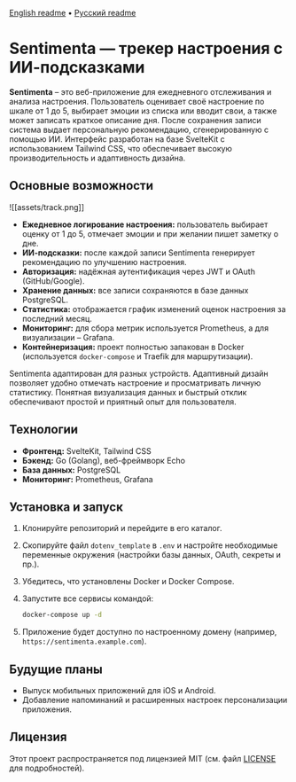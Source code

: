 [English readme](https://github.com/orrikado/sentimenta/blob/main/README.md) • [Русский readme](https://github.com/orrikado/sentimenta/blob/main/README.ru.md)


# Sentimenta — трекер настроения с ИИ-подсказками

**Sentimenta** – это веб-приложение для ежедневного отслеживания и анализа настроения. Пользователь оценивает своё настроение по шкале от 1 до 5, выбирает эмоции из списка или вводит свои, а также может записать краткое описание дня. После сохранения записи система выдает персональную рекомендацию, сгенерированную с помощью ИИ. Интерфейс разработан на базе SvelteKit с использованием Tailwind CSS, что обеспечивает высокую производительность и адаптивность дизайна.

## Основные возможности

![[assets/track.png]]

* **Ежедневное логирование настроения:** пользователь выбирает оценку от 1 до 5, отмечает эмоции и при желании пишет заметку о дне.
* **ИИ-подсказки:** после каждой записи Sentimenta генерирует рекомендацию по улучшению настроения.
* **Авторизация:** надёжная аутентификация через JWT и OAuth (GitHub/Google).
* **Хранение данных:** все записи сохраняются в базе данных PostgreSQL.
* **Статистика:** отображается график изменений оценок настроения за последний месяц.
* **Мониторинг:** для сбора метрик используется Prometheus, а для визуализации – Grafana.
* **Контейнеризация:** проект полностью запакован в Docker (используется `docker-compose` и Traefik для маршрутизации).

Sentimenta адаптирован для разных устройств. Адаптивный дизайн позволяет удобно отмечать настроение и просматривать личную статистику. Понятная визуализация данных и быстрый отклик обеспечивают простой и приятный опыт для пользователя.

## Технологии

* **Фронтенд:** SvelteKit, Tailwind CSS
* **Бэкенд:** Go (Golang), веб-фреймворк Echo
* **База данных:** PostgreSQL
* **Мониторинг:** Prometheus, Grafana

## Установка и запуск

1. Клонируйте репозиторий и перейдите в его каталог.
2. Скопируйте файл `dotenv_template` в `.env` и настройте необходимые переменные окружения (настройки базы данных, OAuth, секреты и пр.).
3. Убедитесь, что установлены Docker и Docker Compose.
4. Запустите все сервисы командой:

   ```bash
   docker-compose up -d
   ```
5. Приложение будет доступно по настроенному домену (например, `https://sentimenta.example.com`).

## Будущие планы

* Выпуск мобильных приложений для iOS и Android.
* Добавление напоминаний и расширенных настроек персонализации приложения.

## Лицензия

Этот проект распространяется под лицензией MIT (см. файл [LICENSE](LICENSE) для подробностей).